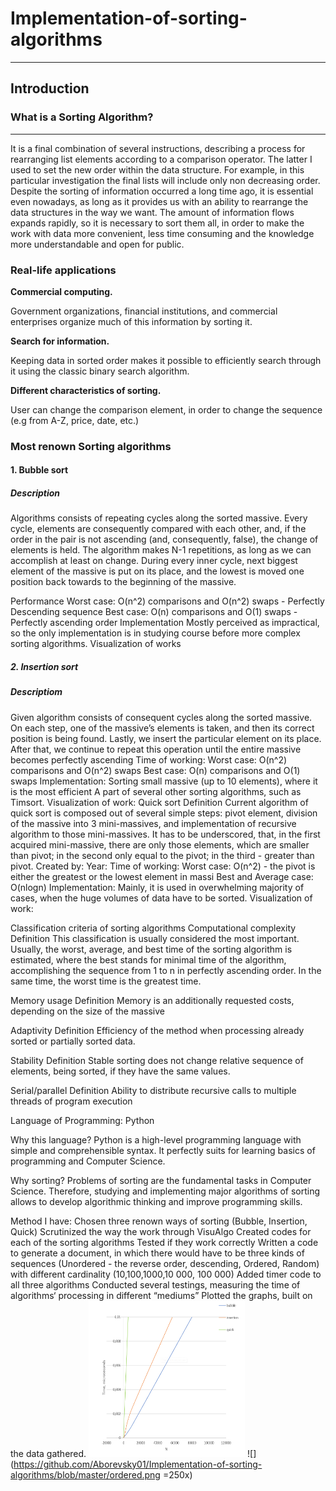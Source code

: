 # Implementation-of-sorting-algorithms
***
## Introduction 

### What is a Sorting Algorithm? 
***
 It is a final combination of several instructions, describing a process for rearranging list elements according to a comparison operator. The latter I used to set the new order within the data structure. For example, in this particular investigation the final lists will include only non decreasing  order. 
Despite the sorting of information occurred a long time ago, it is essential even nowadays, as long as it provides us with an ability to rearrange the data structures in the way we want. The amount of information flows expands rapidly, so it is necessary to sort them all, in order to make the work with data more convenient, less time consuming and the knowledge more understandable and open for public.

### Real-life applications

  **Commercial computing.**
  
  Government organizations, financial institutions, and commercial enterprises organize much of this information by sorting it. 
                
  **Search for information.** 
  
  Keeping data in sorted order makes it possible to efficiently search through it using the classic binary search algorithm. 
                
  **Different characteristics of sorting.** 
  
  User can change the comparison element, in order to change the sequence (e.g from A-Z, price, date, etc.)

### Most renown Sorting algorithms 

   #### 1. Bubble sort
 ##### Description 
Algorithms consists of repeating cycles along the sorted massive. Every cycle, elements are consequently compared with each other, and, if the order in the pair is not ascending (and, consequently, false), the change of elements is held. The algorithm makes N-1 repetitions, as long as we can accomplish at least on change. During every inner cycle, next biggest element of the massive is put on its place, and the lowest is moved one position back towards to the beginning of the massive.
 
Performance
Worst case: O(n^2) comparisons and O(n^2)  swaps - Perfectly Descending sequence 
Best case: O(n) comparisons and O(1) swaps - Perfectly ascending order
Implementation 
Mostly perceived as impractical, so the only implementation is in studying course before more complex sorting algorithms.
Visualization of works

   ##### 2. Insertion sort
 ##### Descriptiom
Given algorithm consists of consequent cycles along the sorted massive. On each step, one of the massive’s elements is taken, and then its correct position is being found. Lastly, we insert the particular element on its place. After that, we continue to repeat this operation until the entire massive becomes perfectly ascending
Time of working:
Worst case: O(n^2) comparisons and O(n^2) swaps
Best case: O(n) comparisons and O(1) swaps 
Implementation: 
Sorting small massive (up to 10 elements), where it is the most efficient 
A part of several other sorting algorithms, such as Timsort.
Visualization of work:
Quick sort
   Definition
Current algorithm of quick sort is composed out of several simple steps: pivot element, division of the massive into 3 mini-massives, and implementation of recursive algorithm to those mini-massives. It has to be underscored, that, in the first acquired mini-massive, there are only those elements, which are smaller than pivot; in the second only equal to the pivot; in the third - greater than pivot.
Created by:
Year: 
Time of working:
Worst case: O(n^2) - the pivot is either the greatest or the lowest element in massi
Best and Average case: O(nlogn) 
Implementation:
 Mainly, it is used in overwhelming majority of cases, when the huge volumes of data have to be sorted.
Visualization of work:

Classification criteria of sorting algorithms 
Computational complexity 
Definition 
This classification is usually considered the most important. Usually, the worst, average, and best time of the sorting algorithm is estimated, where the best stands for minimal time of the algorithm, accomplishing the sequence from 1 to n in perfectly ascending order. In the same time, the worst time is the greatest time.

Memory usage 
Definition
Memory is an additionally requested costs, depending on the size of the massive


Adaptivity
Definition 
Efficiency of the method when processing already sorted or partially sorted data.

Stability
Definition 
Stable sorting does not change relative sequence of elements, being sorted, if they have the same values.


Serial/parallel 
Definition 
Ability to distribute recursive calls to multiple threads of program execution

Language of Programming: Python

Why this language? 
Python is a high-level programming language with simple and comprehensible syntax. It perfectly suits for learning basics of programming and Computer Science.

Why sorting?
Problems of sorting are the fundamental tasks in Computer Science. Therefore, studying and implementing major algorithms of sorting allows to develop algorithmic thinking and improve programming skills.

Method 
I have:
 Chosen three renown ways of sorting (Bubble, Insertion, Quick)
 Scrutinized the way the work through VisuAlgo
 Created codes for each of the sorting algorithms 
 Tested if they work correctly 
 Written a code to generate a document, in which there would have to be three kinds of sequences (Unordered - the reverse order, descending, Ordered, Random) with different cardinality (10,100,1000,10 000, 100 000)
 Added timer code to all three algorithms 
Conducted several testings, measuring the time of algorithms‘ processing in different “mediums”
Plotted the graphs, built on the data gathered.
<img src='https://github.com/Aborevsky01/Implementation-of-sorting-algorithms/blob/master/ordered.png' width='250px' height='250px'/>
![](https://github.com/Aborevsky01/Implementation-of-sorting-algorithms/blob/master/ordered.png =250x)
